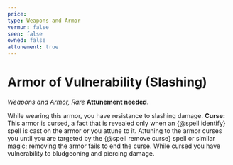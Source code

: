 ```yaml
---
price: 
type: Weapons and Armor
vermun: false
seen: false
owned: false
attunement: true
---
```

# Armor of Vulnerability (Slashing)

*Weapons and Armor, Rare* **Attunement needed.**

While wearing this armor, you have resistance to slashing damage. **Curse:** This armor is cursed, a fact that is revealed only when an {@spell identify} spell is cast on the armor or you attune to it. Attuning to the armor curses you until you are targeted by the {@spell remove curse} spell or similar magic; removing the armor fails to end the curse. While cursed you have vulnerability to bludgeoning and piercing damage.